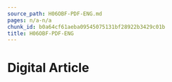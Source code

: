 ```yaml
---
source_path: H06OBF-PDF-ENG.md
pages: n/a-n/a
chunk_id: b0a64cf61aeba09545075131bf28922b3429c01b
title: H06OBF-PDF-ENG
---
```

# Digital Article
